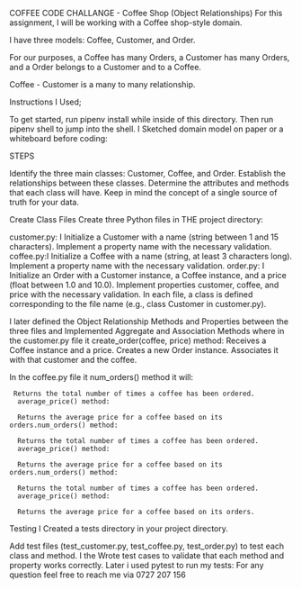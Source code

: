 COFFEE CODE CHALLANGE - Coffee Shop (Object Relationships)
For this assignment, I will be working with a Coffee shop-style domain.

I have three models: Coffee, Customer, and Order.

For our purposes, a Coffee has many Orders, a Customer has many Orders, and a Order belongs to a Customer and to a Coffee.

Coffee - Customer is a many to many relationship.

Instructions I Used;

To get started, run pipenv install while inside of this directory. Then run pipenv shell to jump into the shell.
I Sketched  domain model on paper or a whiteboard before coding:

STEPS

Identify the three main classes: Customer, Coffee, and Order.
Establish the relationships between these classes.
Determine the attributes and methods that each class will have.
Keep in mind the concept of a single source of truth for your data.

Create Class Files
Create three Python files in THE project directory:

customer.py: I Initialize a Customer with a name (string between 1 and 15 characters).
              Implement a property name with the necessary validation.
coffee.py:I Initialize a Coffee with a name (string, at least 3 characters long).
          Implement a property name with the necessary validation.
order.py: I Initialize an Order with a Customer instance, a Coffee instance, and a price (float between 1.0 and 10.0).
          Implement properties customer, coffee, and price with the necessary validation.
          In each file, a class is defined corresponding to the file name (e.g., class Customer in customer.py).
 
I later defined the  Object Relationship Methods and Properties between the three files and Implemented Aggregate and Association Methods 
where in the customer.py file 
  it create_order(coffee, price) method:
   Receives a Coffee instance and a price.
  Creates a new Order instance.
  Associates it with that customer and the coffee.

In the coffee.py file it num_orders() method it will:

     Returns the total number of times a coffee has been ordered.
      average_price() method:

      Returns the average price for a coffee based on its orders.num_orders() method:

      Returns the total number of times a coffee has been ordered.
      average_price() method:

      Returns the average price for a coffee based on its orders.num_orders() method:

      Returns the total number of times a coffee has been ordered.
      average_price() method:

      Returns the average price for a coffee based on its orders.
Testing
I Created a tests directory in your project directory.

Add test files (test_customer.py, test_coffee.py, test_order.py) to test each class and method.
I the Wrote test cases to validate that each method and property works correctly.
Later i used pytest to run my tests:
For any question feel free to reach me via 0727 207 156
